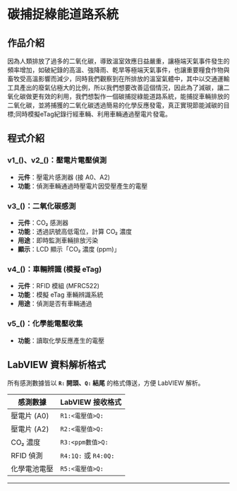 # 碳捕捉綠能道路系統

## 作品介紹

因為人類排放了過多的二氧化碳，導致溫室效應日益嚴重，讓極端天氣事件發生的頻率增加，如破紀錄的高溫、強降雨、乾旱等極端天氣事件，也讓重要糧食作物與畜牧受高溫影響而減少，同時我們觀察到在所排放的溫室氣體中，其中以交通運輸工具產出的廢氣佔極大的比例，所以我們想要改善這個情況，因此為了減碳，讓二氧化碳做更有效的利用，我們想製作一個碳捕捉綠能道路系統，能捕捉車輛排放的二氧化碳，並將捕獲的二氧化碳透過簡易的化學反應發電，真正實現節能減碳的目標;同時模擬eTag紀錄行經車輛、利用車輛通過壓電片發電。



## 程式介紹

### v1_()、v2_()：壓電片電壓偵測
- **元件**：壓電片感測器 (接 A0、A2)  
- **功能**：偵測車輛通過時壓電片因受壓產生的電壓  



### v3_()：二氧化碳感測
- **元件**：CO₂ 感測器  
- **功能**：透過訊號高低電位，計算 CO₂ 濃度  
- **用途**：即時監測車輛排放污染  
- **顯示**：LCD 顯示「CO₂ 濃度 (ppm)」  




### v4_()：車輛辨識 (模擬 eTag)
- **元件**：RFID 模組 (MFRC522)  
- **功能**：模擬 eTag 車輛辨識系統  
- **用途**：偵測是否有車輛通過  



### v5_()：化學能電壓收集 
- **功能**：讀取化學反應產生的電壓  



## LabVIEW 資料解析格式

所有感測數據皆以 **`R:` 開頭、`Q:` 結尾** 的格式傳送，方便 LabVIEW 解析。  

| 感測數據 | LabVIEW 接收格式 | 
|----------|-----------------|
| 壓電片 (A0) | `R1:<電壓值>Q:` | 
| 壓電片 (A2) | `R2:<電壓值>Q:` | 
| CO₂ 濃度   | `R3:<ppm數值>Q:` | 
| RFID 偵測  | `R4:1Q:` 或 `R4:0Q:` 
| 化學電池電壓 | `R5:<電壓值>Q:` 

---



